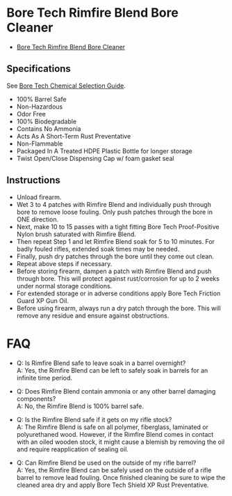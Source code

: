 # Bore Tech Rimfire Blend Bore Cleaner

* [Bore Tech Rimfire Blend Bore Cleaner](https://www.boretech.com/products/rimfire-blend)

## Specifications

See [Bore Tech Chemical Selection Guide](https://github.com/CumpsD/second-brain/raw/main/assets/shooting/boretech/Chemical-Selection-Guide.pdf).

* 100% Barrel Safe
* Non-Hazardous
* Odor Free
* 100% Biodegradable
* Contains No Ammonia
* Acts As A Short-Term Rust Preventative
* Non-Flammable
* Packaged In A Treated HDPE Plastic Bottle for longer storage
* Twist Open/Close Dispensing Cap w/ foam gasket seal

## Instructions

* Unload firearm.
* Wet 3 to 4 patches with Rimfire Blend and individually push through bore to remove loose fouling. Only push patches through the bore in ONE direction.
* Next, make 10 to 15 passes with a tight fitting Bore Tech Proof-Positive Nylon brush saturated with Rimfire Blend.
* Then repeat Step 1 and let Rimfire Blend soak for 5 to 10 minutes. For badly fouled rifles, extended soak times may be needed.
* Finally, push dry patches through the bore until they come out clean.
* Repeat above steps if necessary.
* Before storing firearm, dampen a patch with Rimfire Blend and push through bore. This will protect against rust/corrosion for up to 2 weeks under normal storage conditions.
* For extended storage or in adverse conditions apply Bore Tech Friction Guard XP Gun Oil.
* Before using firearm, always run a dry patch through the bore. This will remove any residue and ensure against obstructions.

# FAQ

* Q: Is Rimfire Blend safe to leave soak in a barrel overnight? \
  A: Yes, the Rimfire Blend can be left to safely soak in barrels for an infinite time period.

* Q: Does Rimfire Blend contain ammonia or any other barrel damaging components? \
  A: No, the Rimfire Blend is 100% barrel safe.

* Q: Is the Rimfire Blend safe if it gets on my rifle stock? \
  A: The Rimfire Blend is safe on all polymer, fiberglass, laminated or polyurethaned wood. However, if the Rimfire Blend comes in contact with an oiled wooden stock, it might cause a blemish by removing the oil and require reapplication of sealing oil.

* Q: Can Rimfire Blend be used on the outside of my rifle barrel? \
  A: Yes, the Rimfire Blend can be safely used on the outside of a rifle barrel to remove lead fouling. Once finished cleaning be sure to wipe the cleaned area dry and apply Bore Tech Shield XP Rust Preventative.
